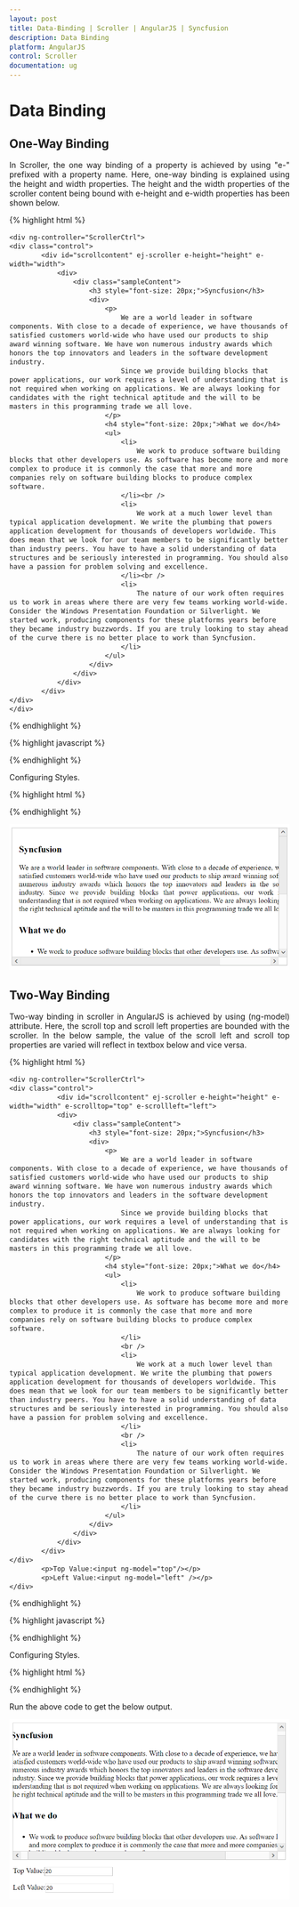 ```yaml
---
layout: post
title: Data-Binding | Scroller | AngularJS | Syncfusion
description: Data Binding 
platform: AngularJS
control: Scroller
documentation: ug
---
```


# Data Binding

## One-Way Binding

In Scroller, the one way binding of a property is achieved by using "e-" prefixed with a property name. Here, one-way binding is explained using the height and width properties. The height and the width properties of the scroller content being bound with e-height and e-width properties has been shown below.

{% highlight html %}

    <div ng-controller="ScrollerCtrl">
    <div class="control">
            <div id="scrollcontent" ej-scroller e-height="height" e-width="width">
                <div>
                    <div class="sampleContent">
                        <h3 style="font-size: 20px;">Syncfusion</h3>
                        <div>
                            <p>
                                We are a world leader in software components. With close to a decade of experience, we have thousands of satisfied customers world-wide who have used our products to ship award winning software. We have won numerous industry awards which honors the top innovators and leaders in the software development industry.
                                Since we provide building blocks that power applications, our work requires a level of understanding that is not required when working on applications. We are always looking for candidates with the right technical aptitude and the will to be masters in this programming trade we all love.
                            </p>
                            <h4 style="font-size: 20px;">What we do</h4>
                            <ul>
                                <li>
                                    We work to produce software building blocks that other developers use. As software has become more and more complex to produce it is commonly the case that more and more companies rely on software building blocks to produce complex software.
                                </li><br />
                                <li>
                                    We work at a much lower level than typical application development. We write the plumbing that powers application development for thousands of developers worldwide. This does mean that we look for our team members to be significantly better than industry peers. You have to have a solid understanding of data structures and be seriously interested in programming. You should also have a passion for problem solving and excellence.
                                </li><br />
                                <li>
                                    The nature of our work often requires us to work in areas where there are very few teams working world-wide. Consider the Windows Presentation Foundation or Silverlight. We started work, producing components for these platforms years before they became industry buzzwords. If you are truly looking to stay ahead of the curve there is no better place to work than Syncfusion.
                                </li>
                            </ul>
                        </div>
                    </div>
                </div>
            </div>
    </div>
    </div>
        
{% endhighlight %}

{% highlight javascript %}

<script>
    angular.module('scrollerApp', ['ejangular'])
     .controller('ScrollerCtrl', function ($scope) {
         $scope.height = "300px";
         $scope.width = "600px";
    });
</script>

{% endhighlight %}

Configuring Styles.

{% highlight html %}

<style type="text/css">
        .control {
            border: 1px solid #bbbcbb;
            width: 600px;
            margin: 0 auto;
            height: 300px;
        }

        .sampleContent {
            width: 700px;
            padding: 15px;
        }
        p,ul{
            text-align:justify;
        }
</style>

{% endhighlight %}

![One-Way Binding](data-binding_images/one-way-binding.png)

## Two-Way Binding

Two-way binding in scroller in AngularJS is achieved by using (ng-model) attribute. Here, the scroll top and scroll left properties are bounded with the scroller. In the below sample, the value of the scroll left and scroll top properties are varied will reflect in textbox below and vice versa.

{% highlight html %}

    <div ng-controller="ScrollerCtrl">
    <div class="control">
                <div id="scrollcontent" ej-scroller e-height="height" e-width="width" e-scrolltop="top" e-scrollleft="left">
                <div>
                    <div class="sampleContent">
                        <h3 style="font-size: 20px;">Syncfusion</h3>
                        <div>
                            <p>
                                We are a world leader in software components. With close to a decade of experience, we have thousands of satisfied customers world-wide who have used our products to ship award winning software. We have won numerous industry awards which honors the top innovators and leaders in the software development industry.
                                Since we provide building blocks that power applications, our work requires a level of understanding that is not required when working on applications. We are always looking for candidates with the right technical aptitude and the will to be masters in this programming trade we all love.
                            </p>
                            <h4 style="font-size: 20px;">What we do</h4>
                            <ul>
                                <li>
                                    We work to produce software building blocks that other developers use. As software has become more and more complex to produce it is commonly the case that more and more companies rely on software building blocks to produce complex software.
                                </li>
                                <br />
                                <li>
                                    We work at a much lower level than typical application development. We write the plumbing that powers application development for thousands of developers worldwide. This does mean that we look for our team members to be significantly better than industry peers. You have to have a solid understanding of data structures and be seriously interested in programming. You should also have a passion for problem solving and excellence.
                                </li>
                                <br />
                                <li>
                                    The nature of our work often requires us to work in areas where there are very few teams working world-wide. Consider the Windows Presentation Foundation or Silverlight. We started work, producing components for these platforms years before they became industry buzzwords. If you are truly looking to stay ahead of the curve there is no better place to work than Syncfusion.
                                </li>
                            </ul>
                        </div>
                    </div>
                </div>
            </div>
    </div>
            <p>Top Value:<input ng-model="top"/></p>
            <p>Left Value:<input ng-model="left" /></p>
    </div>
    

{% endhighlight %}

{% highlight javascript %}

<script>
    angular.module('scrollerApp', ['ejangular'])
     .controller('ScrollerCtrl', function ($scope) {
         $scope.height = "300px";
         $scope.width = "600px";
         $scope.top = "20";
         $scope.left = "20";
    });
</script>
    
{% endhighlight %}

Configuring Styles.

{% highlight html %}

<style type="text/css">
        .control {
            border: 1px solid #bbbcbb;
            width: 600px;
            margin: 0 auto;
            height: 300px;
        }

        .sampleContent {
            width: 700px;
            padding: 15px;
        }
</style>
    
{% endhighlight %}

Run the above code to get the below output.

![Two-Way Binding](data-binding_images/two-way-binding.png)